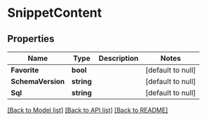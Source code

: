 # SnippetContent

## Properties
Name | Type | Description | Notes
------------ | ------------- | ------------- | -------------
**Favorite** | **bool** |  | [default to null]
**SchemaVersion** | **string** |  | [default to null]
**Sql** | **string** |  | [default to null]

[[Back to Model list]](../README.md#documentation-for-models) [[Back to API list]](../README.md#documentation-for-api-endpoints) [[Back to README]](../README.md)

